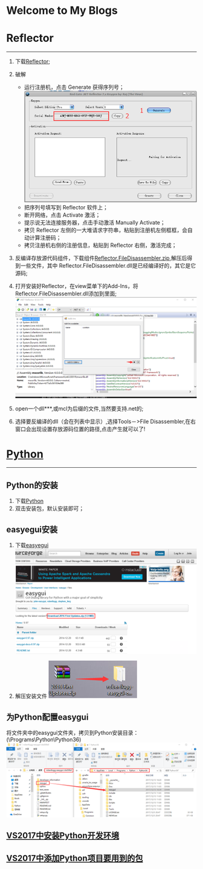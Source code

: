 # **Welcome to My Blogs**

# Reflector
-------------------------------------------------
1. 下载[Reflector](https://www.red-gate.com/dynamic/products/dotnet-development/reflector/download);

2. 破解
    * 运行注册机，点击 Generate 获得序列号；
        ![Patch](/Image/Reflector/ReflectorPatch.png)
    * 把序列号填写到 Reflector 软件上；
    * 断开网络，点击 Activate 激活；
    * 提示说无法连接服务器，点击手动激活 Manually Activate；
    * 拷贝 Reflector 左侧的一大堆请求字符串，粘贴到注册机左侧框框，会自动计算注册码；
    * 拷贝注册机右侧的注册信息，粘贴到 Reflector 右侧，激活完成；

3. 反编译存放源代码组件，下载组件[Reflector.FileDisassembler.zip](http://blog.csdn.net/byondocean/article/details/7554548),解压后得到一些文件，其中 Reflector.FileDisassembler.dll是已经编译好的，其它是它源码;

4. 打开安装好Reflector，在view菜单下的Add-Ins，将Reflector.FileDisassembler.dll添加到里面;
        ![Configure](/Image/Reflector/ReflectorConfigure.png)

5. open一个dll***,或mcl为后缀的文件,当然要支持.net的;

6. 选择要反编译的dll（会在列表中显示）,选择Tools－>File Disassembler,在右窗口会出现设置存放源码位置的路径,点击产生就可以了!

# [Python](https://www.python.org/)
---------------------------------------------------
## Python的安装
1. 下载[Python](https://www.python.org/downloads/)   
2. 双击安装包，默认安装即可；

## easyegui安装
1. 下载[easyegui](http://easygui.sourceforge.net/)
        ![Download](/Image/easygui/easyguiDownload.png)

2. 解压安装文件
        ![Install](/Image/easygui/easyguiInstall.png)

## 为Python配置easygui
将文件夹中的easygui文件夹，拷贝到Python安装目录：(\Programs\Python\Python36)
     ![Patch](/Image/easygui/easyguiConfig.png)

## [VS2017中安装Python开发环境](https://jingyan.baidu.com/article/597a06433b992e312b524384.html)
## [VS2017中添加Python项目要用到的包](https://docs.microsoft.com/en-us/visualstudio/python/vs-tutorial-01-05)


